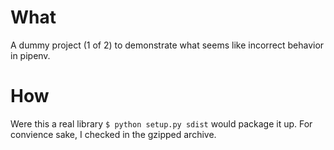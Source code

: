 # What
A dummy project (1 of 2) to demonstrate what seems like incorrect behavior in pipenv.

# How
Were this a real library `$ python setup.py sdist` would package it up. For convience sake, I checked in the gzipped archive.

